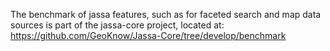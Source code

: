 The benchmark of jassa features, such as for faceted search and map data sources is part of the jassa-core project, located at: https://github.com/GeoKnow/Jassa-Core/tree/develop/benchmark

